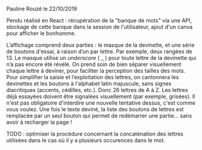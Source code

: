 Pauline Rouzé le 22/10/2019

Pendu réalisé en React : récupération de la "banque de mots" via une API, stockage de cette banque dans la session de l'utilisateur, ajout d'un canva pour afficher le bonhomme.

L’affichage comprend deux parties : le masque de la devinette, et une série de boutons d'essai, à raison d’un par lettre. Par exemple, deux rangées de 13.
Le masque utilise un _underscore_ ( _ ) pour toute lettre de la devinette qui n’a pas encore été révélé.
On prend soin de bien séparer visuellement chaque lettre à deviner, pour faciliter la perception des tailles des mots.
Pour simplifier la saisie et l’exploitation des lettres, on cantonnera les devinettes et les boutons à l'alphabet latin majuscule, sans signes diacritiques (accents, cédilles, etc.). Donc 26 lettres de A à Z.
Les lettres déjà essayées doivent être signalées visuellement (par exemple, grisées). Il n'est pas obligatoire d'interdire une nouvelle tentative dessus, c'est comme vous voulez.
Une fois le texte deviné, la liste des boutons de lettres est remplacée par un seul bouton qui permet de redémarrer une partie… sans avoir à recharger la page !

TODO : optimiser la procédure concernant la concaténation des lettres utilisées dans le cas où il y a plusieurs occurences dans le mot. 